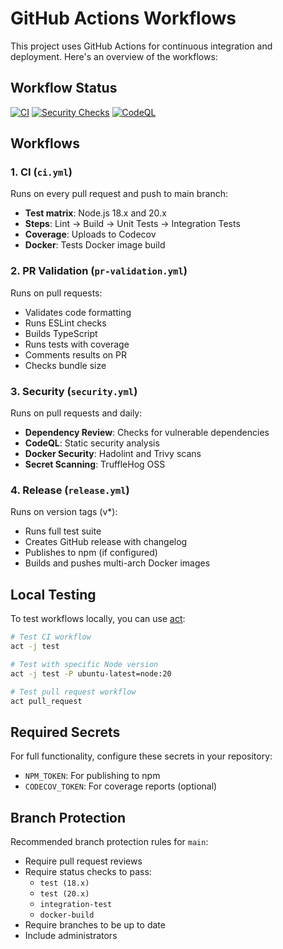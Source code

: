 # GitHub Actions Workflows

This project uses GitHub Actions for continuous integration and deployment. Here's an overview of the workflows:

## Workflow Status

[![CI](https://github.com/georgegtx/mcp-docker-exec/actions/workflows/ci.yml/badge.svg)](https://github.com/georgegtx/mcp-docker-exec/actions/workflows/ci.yml)
[![Security Checks](https://github.com/georgegtx/mcp-docker-exec/actions/workflows/security.yml/badge.svg)](https://github.com/georgegtx/mcp-docker-exec/actions/workflows/security.yml)
[![CodeQL](https://github.com/georgegtx/mcp-docker-exec/actions/workflows/codeql.yml/badge.svg)](https://github.com/georgegtx/mcp-docker-exec/actions/workflows/codeql.yml)

## Workflows

### 1. CI (`ci.yml`)
Runs on every pull request and push to main branch:
- **Test matrix**: Node.js 18.x and 20.x
- **Steps**: Lint → Build → Unit Tests → Integration Tests
- **Coverage**: Uploads to Codecov
- **Docker**: Tests Docker image build

### 2. PR Validation (`pr-validation.yml`)
Runs on pull requests:
- Validates code formatting
- Runs ESLint checks
- Builds TypeScript
- Runs tests with coverage
- Comments results on PR
- Checks bundle size

### 3. Security (`security.yml`)
Runs on pull requests and daily:
- **Dependency Review**: Checks for vulnerable dependencies
- **CodeQL**: Static security analysis
- **Docker Security**: Hadolint and Trivy scans
- **Secret Scanning**: TruffleHog OSS

### 4. Release (`release.yml`)
Runs on version tags (v*):
- Runs full test suite
- Creates GitHub release with changelog
- Publishes to npm (if configured)
- Builds and pushes multi-arch Docker images

## Local Testing

To test workflows locally, you can use [act](https://github.com/nektos/act):

```bash
# Test CI workflow
act -j test

# Test with specific Node version
act -j test -P ubuntu-latest=node:20

# Test pull request workflow
act pull_request
```

## Required Secrets

For full functionality, configure these secrets in your repository:

- `NPM_TOKEN`: For publishing to npm
- `CODECOV_TOKEN`: For coverage reports (optional)

## Branch Protection

Recommended branch protection rules for `main`:
- Require pull request reviews
- Require status checks to pass:
  - `test (18.x)`
  - `test (20.x)`
  - `integration-test`
  - `docker-build`
- Require branches to be up to date
- Include administrators